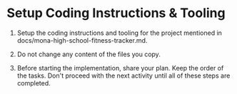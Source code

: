 # Setup Coding Instructions & Tooling

1. Setup the coding instructions and tooling for the project mentioned in docs/mona-high-school-fitness-tracker.md.

2. Do not change any content of the files you copy.

3. Before starting the implementation, share your plan. Keep the order of the tasks. Don't proceed with the next activity until all of these steps are completed.
